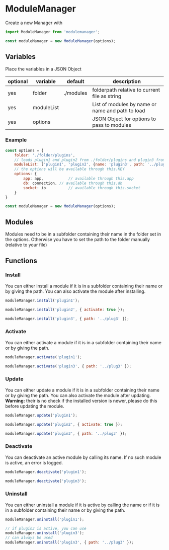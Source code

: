 # ModuleManager

Create a new Manager with
```javascript
import ModuleManager from 'modulemanager';

const moduleManager = new ModuleManager(options);
```

## Variables
Place the variables in a JSON Object

| optional  | variable     | default   | description                          |
| --------- | ------------ | --------- | ------------------------------------ |
| yes       | folder       | ./modules | folderpath relative to current file as string       |
| yes       | moduleList   |           | List of modules by name or name and path to load |
| yes       | options      |           | JSON Object for options to pass to modules      |

### Example
```javascript
const options = {
	folder: './folder/plugins',
	// loads plugin1 and plugin2 from ./folder/plugins and plugin3 from ../
	moduleList: ['plugin1', 'plugin2', {name: 'plugin3', path: '../plug3'}],
	// the options will be available through this.KEY
	options: {
		app: app, 			// available through this.app
		db: connection,	// available through this.db
		socket: io			// available through this.socket
	}
}

const moduleManager = new ModuleManager(options);
```

## Modules
Modules need to be in a subfolder containing their name in the folder set in the options.
Otherwise you have to set the path to the folder manually (relative to your file)

## Functions
### Install
You can either install a module if it is in a subfolder containing their name or by giving the path.
You can also activate the module after installing.
```javascript
moduleManager.install('plugin1');

moduleManager.install('plugin2', { activate: true });

moduleManager.install('plugin3', { path: '../plug3' });
```

### Activate
You can either activate a module if it is in a subfolder containing their name or by giving the path.
```javascript
moduleManager.activate('plugin1');

moduleManager.activate('plugin3', { path: '../plug3' });
```

### Update
You can either update a module if it is in a subfolder containing their name or by giving the path.
You can also activate the module after updating.
**Warning:** their is no check if the installed version is newer, please do this before updating the module.
```javascript
moduleManager.update('plugin1');

moduleManager.update('plugin2', { activate: true });

moduleManager.update('plugin3', { path: '../plug3' });
```

### Deactivate
You can deactivate an active module by calling its name.
If no such module is active, an error is logged.
```javascript
moduleManager.deactivate('plugin1');

moduleManager.deactivate('plugin3');
```

### Uninstall
You can either uninstall a module if it is active by calling the name or if it is in a subfolder containing their name or by giving the path.
```javascript
moduleManager.uninstall('plugin1');

// if plugin3 is active, you can use
moduleManager.uninstall('plugin3');
// can always be used
moduleManager.uninstall('plugin3', { path: '../plug3' });
```
